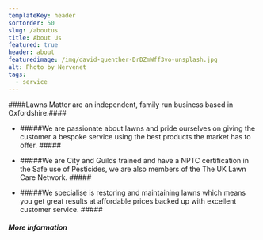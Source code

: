 ```yaml
---
templateKey: header
sortorder: 50
slug: /aboutus
title: About Us
featured: true
header: about
featuredimage: /img/david-guenther-DrDZmWff3vo-unsplash.jpg
alt: Photo by Nervenet
tags:
  - service
---
```

####Lawns Matter are an independent, family run business based in Oxfordshire.####

* #####We are passionate about lawns and pride ourselves on giving the customer a bespoke service using the best products the market has to offer. #####

* #####We are City and Guilds trained and have a NPTC certification in the Safe use of Pesticides, we are also members of the The UK Lawn Care Network. #####

* #####We specialise is restoring and maintaining lawns which means you get great results at affordable prices backed up with excellent customer service. #####

##### More information #####